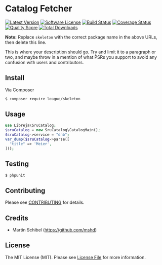 # Catalog Fetcher

[![Latest Version](https://img.shields.io/github/release/libreja/sru-catalog-fetcher-php.svg?style=flat-square)](https://github.com/libreja/sru-catalog-fetcher-php/releases)
[![Software License](https://img.shields.io/badge/license-MIT-brightgreen.svg?style=flat-square)](LICENSE.md)
[![Build Status](https://img.shields.io/travis/libreja/sru-catalog-fetcher-php/master.svg?style=flat-square)](https://travis-ci.org/libreja/sru-catalog-fetcher-php)
[![Coverage Status](https://img.shields.io/scrutinizer/coverage/g/libreja/sru-catalog-fetcher-php.svg?style=flat-square)](https://scrutinizer-ci.com/g/libreja/sru-catalog-fetcher-php/code-structure)
[![Quality Score](https://img.shields.io/scrutinizer/g/libreja/sru-catalog-fetcher-php.svg?style=flat-square)](https://scrutinizer-ci.com/g/libreja/sru-catalog-fetcher-php)
[![Total Downloads](https://img.shields.io/packagist/dt/league/skeleton.svg?style=flat-square)](https://packagist.org/packages/league/skeleton)

**Note:** Replace `skeleton` with the correct package name in the above URLs, then delete this line.

This is where your description should go. Try and limit it to a paragraph or two, and maybe throw in a mention of what
PSRs you support to avoid any confusion with users and contributors.

## Install

Via Composer

``` bash
$ composer require league/skeleton
```

## Usage

``` php
use Libreja\SruCatalog;
$sruCatalog = new SruCatalog\CatalogMain();
$sruCatalog->service = "dnb";
var_dump($sruCatalog->parse([
  "title" => 'Meier',
]));
```

## Testing

``` bash
$ phpunit
```

## Contributing

Please see [CONTRIBUTING](https://github.com/thephpleague/:package_name/blob/master/CONTRIBUTING.md) for details.

## Credits

- Martin Schibel (https://github.com/mshd)

## License

The MIT License (MIT). Please see [License File](LICENSE.md) for more information.
